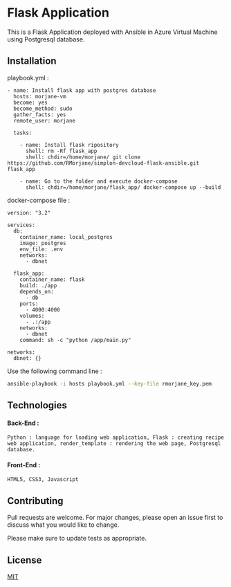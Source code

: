 # Flask Application

This is a Flask Application deployed with Ansible in Azure Virtual Machine using Postgresql database.



## Installation

playbook.yml :
```
- name: Install flask app with postgres database
  hosts: morjane-vm
  become: yes
  become_method: sudo
  gather_facts: yes
  remote_user: morjane

  tasks:

    - name: Install flask ripository
      shell: rm -Rf flask_app
      shell: chdir=/home/morjane/ git clone https://github.com/RMorjane/simplon-devcloud-flask-ansible.git flask_app

    - name: Go to the folder and execute docker-compose
      shell: chdir=/home/morjane/flask_app/ docker-compose up --build
```

docker-compose file : 
```
version: "3.2"

services:
  db:
    container_name: local_postgres
    image: postgres
    env_file: .env
    networks:
      - dbnet

  flask_app:
    container_name: flask
    build: ./app
    depends_on:
      - db
    ports:
      - 4000:4000
    volumes:
      - .:/app
    networks:
      - dbnet
    command: sh -c "python /app/main.py"

networks:
  dbnet: {}
```

Use the following command line :

```bash
ansible-playbook -i hosts playbook.yml --key-file rmorjane_key.pem
```

## Technologies

#### Back-End :
``
Python : language for loading web application,
Flask : creating recipe web application,
render_template : rendering the web page,
Postgresql database.
``
#### Front-End :
``
HTML5,
CSS3,
Javascript
``


## Contributing
Pull requests are welcome. For major changes, please open an issue first to discuss what you would like to change.

Please make sure to update tests as appropriate.

## License
[MIT](https://choosealicense.com/licenses/mit/)
